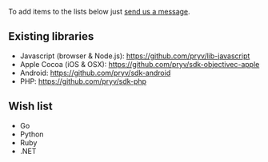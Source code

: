To add items to the lists below just [send us a message](mailto:developers@pryv.com).

## Existing libraries

- Javascript (browser & Node.js): https://github.com/pryv/lib-javascript
- Apple Cocoa (iOS & OSX): https://github.com/pryv/sdk-objectivec-apple
- Android: https://github.com/pryv/sdk-android
- PHP: https://github.com/pryv/sdk-php

## Wish list

- Go
- Python
- Ruby
- .NET
